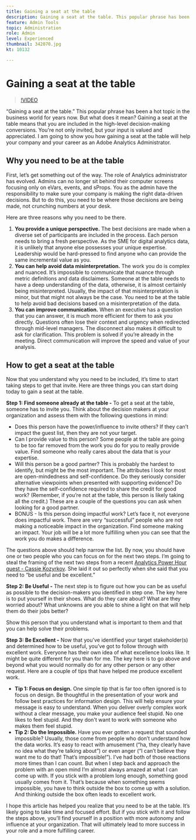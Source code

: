 ```yaml
---
title: Gaining a seat at the table
description: Gaining a seat at the table. This popular phrase has been a hot topic in the business world for years now. But what does it mean? Gaining a seat at the table means that you are included in the high-level decision-making conversions. You're not only invited, but your input is valued and appreciated. I am going to show you how gaining a seat at the table will help your company and your career as an Adobe Analytics Administrator.
feature: Admin Tools
topic: Administration
role: Admin
level: Experienced
thumbnail: 342070.jpg
kt: 10132

---
```


# Gaining a seat at the table

>[!VIDEO](https://video.tv.adobe.com/v/342070/?quality=12&learn=on)

“Gaining a seat at the table.” This popular phrase has been a hot topic in the business world for years now. But what does it mean? Gaining a seat at the table means that you are included in the high-level decision-making conversions. You're not only invited, but your input is valued and appreciated. I am going to show you how gaining a seat at the table will help your company and your career as an Adobe Analytics Administrator.

## Why you need to be at the table

First, let’s get something out of the way. The role of Analytics administrator has evolved. Admins can no longer sit behind their computer screens focusing only on eVars, events, and sProps. You as the admin have the responsibility to make sure your company is making the right data-driven decisions. But to do this, you need to be where those decisions are being made, not crunching numbers at your desk.

Here are three reasons why you need to be there.

1. **You provide a unique perspective.** The best decisions are made when a diverse set of participants are included in the process. Each person needs to bring a fresh perspective. As the SME for digital analytics data, it is unlikely that anyone else possesses your unique expertise. Leadership would be hard-pressed to find anyone who can provide the same incremental value as you.
1. **You can help avoid data misinterpretation.** The work you do is complex and nuanced. It’s impossible to communicate that nuance through metric definitions and data disclaimers. Someone at the table needs to have a deep understanding of the data, otherwise, it is almost certainly being misinterpreted. Usually, the impact of that misinterpretation is minor, but that might not always be the case. You need to be at the table to help avoid bad decisions based on a misinterpretation of the data.
1. **You can improve communication.** When an executive has a question that you can answer, it is much more efficient for them to ask you directly. Questions often lose their context and urgency when redirected through mid-level managers. The disconnect also makes it difficult to ask for clarification. This problem is solved if you’re already in the meeting. Direct communication will improve the speed and value of your analysis.

## How to get a seat at the table

Now that you understand why you need to be included, it’s time to start taking steps to get that invite. Here are three things you can start doing today to gain a seat at the table.

**Step 1: Find someone already at the table -** To get a seat at the table, someone has to invite you. Think about the decision makers at your organization and assess them with the following questions in mind:

* Does this person have the power/influence to invite others? If they can’t impact the guest list, then they are not your target.
* Can I provide value to this person? Some people at the table are going to be too far removed from the work you do for you to really provide value. Find someone who really cares about the data that is your expertise.  
* Will this person be a good partner? This is probably the hardest to identify, but might be the most important. The attributes I look for most are open-mindedness and self-confidence. Do they seriously consider alternative viewpoints when presented with supporting evidence? Do they have the self-confidence required to share the credit for good work? (Remember, if you’re not at the table, this person is likely taking all the credit.) These are a couple of the questions you can ask when looking for a good partner.
* BONUS - Is this person doing impactful work? Let’s face it, not everyone does impactful work. There are very “successful” people who are not making a noticeable impact in the organization. Find someone making an impact. Your job will be a lot more fulfilling when you can see that the work you do makes a difference.   

The questions above should help narrow the list. By now, you should have one or two people who you can focus on for the next two steps. I’m going to steal the framing of the next two steps from a recent [Analytics Power Hour guest - Cassie Kozyrkov](https://analyticshour.io/2021/12/14/182-making-better-decisions-and-being-useful-with-cassie-kozyrkov/). She laid it out so perfectly when she said that you need to “be useful and be excellent.”  

**Step 2: Be Useful -** The next step is to figure out how you can be as useful as possible to the decision-makers you identified in step one. The key here is to put yourself in their shoes. What do they care about? What are they worried about? What unknowns are you able to shine a light on that will help them do their jobs better? 

Show this person that you understand what is important to them and that you can help solve their problems.

**Step 3: Be Excellent -** Now that you’ve identified your target stakeholder(s) and determined how to be useful, you’ve got to follow through with excellent work. Everyone has their own idea of what excellence looks like. It might be quite different for you than for me. The key here is to go above and beyond what you would normally do for any other person or any other request. Here are a couple of tips that have helped me produce excellent work.

* **Tip 1: Focus on design.** One simple tip that is far too often ignored is to focus on design. Be thoughtful in the presentation of your work and follow best practices for information design. This will help ensure your message is easy to understand. When you deliver overly complex work without a clear message, you make your audience feel stupid. No one likes to feel stupid. And they don't want to work with someone who makes them feel stupid.
* **Tip 2: Do the Impossible.** Have you ever gotten a request that sounded impossible? Usually, those come from people who don’t understand how the data works. It’s easy to react with amusement (“ha, they clearly have no idea what they’re talking about”) or even anger (“I can’t believe they want me to do that! That’s impossible!”). I’ve had both of those reactions more times than I can count. But when I step back and approach the problem with an open mind I’m almost always amazed at what I can come up with. If you stick with a problem long enough, something good usually comes from it. That’s because when something seems impossible, you have to think outside the box to come up with a solution. And thinking outside the box often leads to excellent work. 

I hope this article has helped you realize that you need to be at the table. It’s likely going to take time and focused effort. But if you stick with it and follow the steps above, you’ll find yourself in a position with more autonomy and influence at your organization. That will ultimately lead to more success in your role and a more fulfilling career.  
